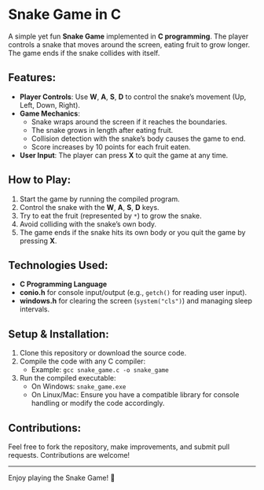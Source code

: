 # Snake Game in C

A simple yet fun **Snake Game** implemented in **C programming**. The player controls a snake that moves around the screen, eating fruit to grow longer. The game ends if the snake collides with itself.

## Features:
- **Player Controls**: Use **W**, **A**, **S**, **D** to control the snake’s movement (Up, Left, Down, Right).
- **Game Mechanics**:
  - Snake wraps around the screen if it reaches the boundaries.
  - The snake grows in length after eating fruit.
  - Collision detection with the snake’s body causes the game to end.
  - Score increases by 10 points for each fruit eaten.
- **User Input**: The player can press **X** to quit the game at any time.

## How to Play:
1. Start the game by running the compiled program.
2. Control the snake with the **W**, **A**, **S**, **D** keys.
3. Try to eat the fruit (represented by `*`) to grow the snake.
4. Avoid colliding with the snake’s own body.
5. The game ends if the snake hits its own body or you quit the game by pressing **X**.

## Technologies Used:
- **C Programming Language**
- **conio.h** for console input/output (e.g., `getch()` for reading user input).
- **windows.h** for clearing the screen (`system("cls")`) and managing sleep intervals.

## Setup & Installation:
1. Clone this repository or download the source code.
2. Compile the code with any C compiler:
   - Example: `gcc snake_game.c -o snake_game`
3. Run the compiled executable:
   - On Windows: `snake_game.exe`
   - On Linux/Mac: Ensure you have a compatible library for console handling or modify the code accordingly.

## Contributions:
Feel free to fork the repository, make improvements, and submit pull requests. Contributions are welcome!

---

Enjoy playing the Snake Game! 🐍
